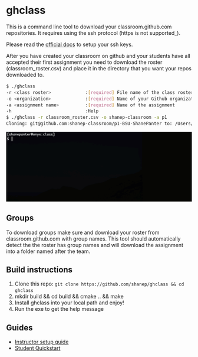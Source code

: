 # ghclass

This is a command line tool to download your classroom.github.com
repositories. It requires using the ssh protocol (https is not supported_).

Please read the [official
docs](https://docs.github.com/en/github/authenticating-to-github/connecting-to-github-with-ssh)
to setup your ssh keys.

After you have created your classroom on github and your students have all accepted their
first assignment you need to download the roster (classroom_roster.csv) and place it in the
directory that you want your repos downloaded to.

``` bash
$ ./ghclass
-r <class roster>             :[required] File name of the class roster (ex. class_roster.csv)
-o <organization>             :[required] Name of your Github organization
-a <assignment name>          :[required] Name of the assignment
-h                            :Help
$ ./ghclass -r classroom_roster.csv -o shanep-classroom -a p1
Cloning: git@github.com:shanep-classroom/p1-BSU-ShanePanter to: /Users/shane/repos/ghclass/data/BSU-ShanePanter

```

![img](docs/img/usage.gif)

## Groups

To download groups make sure and download your roster from
classroom.github.com with group names. This tool should automatically
detect the the roster has group names and will download the assignment
into a folder named after the team.

## Build instructions

1. Clone this repo: ```git clone https://github.com/shanep/ghclass && cd ghclass```
2. mkdir build && cd build && cmake .. && make
3. Install ghclass into your local path and enjoy!
4. Run the exe to get the help message

## Guides

- [Instructor setup guide](docs/Instructor.md)
- [Student Quickstart](docs/Student.md)
